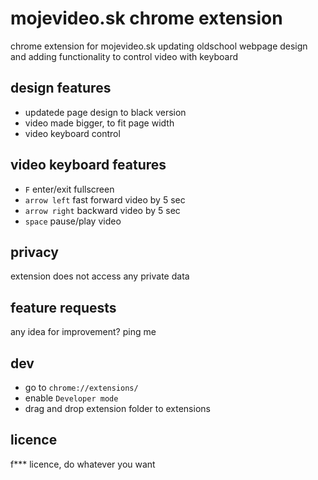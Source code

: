 # mojevideo.sk chrome extension
chrome extension for mojevideo.sk updating oldschool webpage design and adding functionality to control video with keyboard

## design features
 - updatede page design to black version
 - video made bigger, to fit page width
 - video keyboard control

## video keyboard features
- `F` enter/exit fullscreen
- `arrow left` fast forward video by 5 sec
- `arrow right` backward video by 5 sec
- `space` pause/play video

## privacy
extension does not access any private data

## feature requests
any idea for improvement? ping me

## dev
- go to `chrome://extensions/`
- enable `Developer mode`
- drag and drop extension folder to extensions

## licence
f*** licence, do whatever you want
